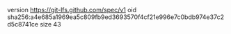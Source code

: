 version https://git-lfs.github.com/spec/v1
oid sha256:a4e685a1969ea5c809fb9ed3693570f4cf21e996e7c0bdb974e37c2d5c8741ce
size 43
